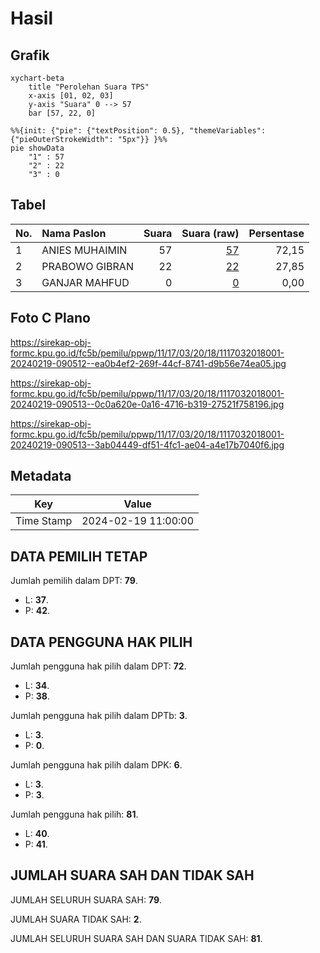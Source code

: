 # Hasil

## Grafik

```mermaid
xychart-beta
    title "Perolehan Suara TPS"
    x-axis [01, 02, 03]
    y-axis "Suara" 0 --> 57
    bar [57, 22, 0]
```

```mermaid
%%{init: {"pie": {"textPosition": 0.5}, "themeVariables": {"pieOuterStrokeWidth": "5px"}} }%%
pie showData
    "1" : 57
    "2" : 22
    "3" : 0
```

## Tabel

| No. | Nama Paslon    | Suara | Suara (raw) | Persentase |
|:--- |:-------------- | -----:| -----------:| ----------:|
| 1   | ANIES MUHAIMIN | 57    | [57][p-1]   | 72,15      |
| 2   | PRABOWO GIBRAN | 22    | [22][p-2]   | 27,85      |
| 3   | GANJAR MAHFUD  | 0     | [0][p-3]    | 0,00       |


[p-1]: https://github.com/gigit-pemilu/pemilu-2024-11-aceh/blob/main/pilpres/hitung-suara/sub/11-aceh/sub/17-bener-meriah/sub/03-syiah-utama/sub/2018-tempen-baru/sub/001-tps/sub/paslon-1.txt
[p-2]: https://github.com/gigit-pemilu/pemilu-2024-11-aceh/blob/main/pilpres/hitung-suara/sub/11-aceh/sub/17-bener-meriah/sub/03-syiah-utama/sub/2018-tempen-baru/sub/001-tps/sub/paslon-2.txt
[p-3]: https://github.com/gigit-pemilu/pemilu-2024-11-aceh/blob/main/pilpres/hitung-suara/sub/11-aceh/sub/17-bener-meriah/sub/03-syiah-utama/sub/2018-tempen-baru/sub/001-tps/sub/paslon-3.txt

## Foto C Plano

https://sirekap-obj-formc.kpu.go.id/fc5b/pemilu/ppwp/11/17/03/20/18/1117032018001-20240219-090512--ea0b4ef2-269f-44cf-8741-d9b56e74ea05.jpg

https://sirekap-obj-formc.kpu.go.id/fc5b/pemilu/ppwp/11/17/03/20/18/1117032018001-20240219-090513--0c0a620e-0a16-4716-b319-27521f758196.jpg

https://sirekap-obj-formc.kpu.go.id/fc5b/pemilu/ppwp/11/17/03/20/18/1117032018001-20240219-090513--3ab04449-df51-4fc1-ae04-a4e17b7040f6.jpg


## Metadata

| Key        | Value               |
| ---------- | ------------------- |
| Time Stamp | 2024-02-19 11:00:00 |


## DATA PEMILIH TETAP

Jumlah pemilih dalam DPT: **79**.
 * L: **37**.
 * P: **42**.

## DATA PENGGUNA HAK PILIH

Jumlah pengguna hak pilih dalam DPT: **72**.
 * L: **34**.
 * P: **38**.

Jumlah pengguna hak pilih dalam DPTb: **3**.
 * L: **3**.
 * P: **0**.

Jumlah pengguna hak pilih dalam DPK: **6**.
 * L: **3**.
 * P: **3**.

Jumlah pengguna hak pilih: **81**.
 * L: **40**.
 * P: **41**.

## JUMLAH SUARA SAH DAN TIDAK SAH

JUMLAH SELURUH SUARA SAH: **79**.

JUMLAH SUARA TIDAK SAH: **2**.

JUMLAH SELURUH SUARA SAH DAN SUARA TIDAK SAH: **81**.



